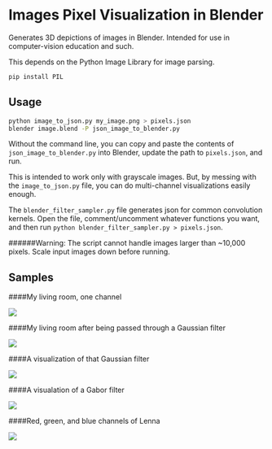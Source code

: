 Images Pixel Visualization in Blender
=====================================

Generates 3D depictions of images in Blender. Intended for use in computer-vision education and such.

This depends on the Python Image Library for image parsing.
```bash
pip install PIL
```

Usage
-----

```bash
python image_to_json.py my_image.png > pixels.json
blender image.blend -P json_image_to_blender.py
```

Without the command line, you can copy and paste the contents of `json_image_to_blender.py` into Blender, update the path to `pixels.json`, and run.

This is intended to work only with grayscale images. But, by messing with the `image_to_json.py` file, you can do multi-channel visualizations easily enough.

The `blender_filter_sampler.py` file generates json for common convolution kernels. Open the file, comment/uncomment whatever functions you want, and then run `python blender_filter_sampler.py > pixels.json`.

######Warning: The script cannot handle images larger than ~10,000 pixels. Scale input images down before running.

Samples
-------

####My living room, one channel

![](http://www.patrick-fuller.com/wp-content/uploads/2012/10/living_room_100x75.png)

####My living room after being passed through a Gaussian filter

![](http://www.patrick-fuller.com/wp-content/uploads/2012/11/gauss10.png)

####A visualization of that Gaussian filter

![](http://www.patrick-fuller.com/wp-content/uploads/2012/11/gauss.png)

####A visualation of a Gabor filter

![](http://www.patrick-fuller.com/wp-content/uploads/2012/11/gabor.png)

####Red, green, and blue channels of Lenna

![](http://www.patrick-fuller.com/wp-content/uploads/2012/11/colored_rgb_lenna.png)